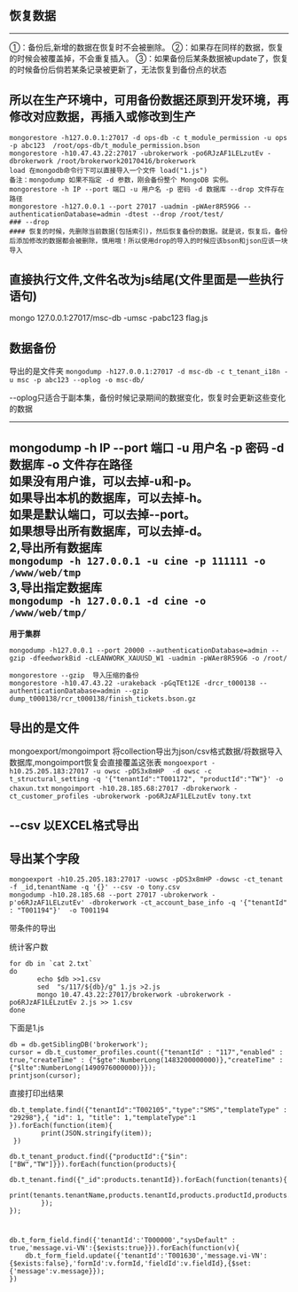 ## **恢复数据**
-----------------
①：备份后,新增的数据在恢复时不会被删除。
②：如果存在同样的数据，恢复的时候会被覆盖掉，不会重复插入。
③：如果备份后某条数据被update了，恢复的时候备份后倘若某条记录被更新了，无法恢复到备份点的状态
##  **所以在生产环境中，可用备份数据还原到开发环境，再修改对应数据，再插入或修改到生产**
```
mongorestore -h127.0.0.1:27017 -d ops-db -c t_module_permission -u ops -p abc123  /root/ops-db/t_module_permission.bson
mongorestore -h10.47.43.22:27017 -ubrokerwork -po6RJzAF1LELzutEv -dbrokerwork /root/brokerwork20170416/brokerwork
load 在mongodb命令行下可以直接导入一个文件 load("1.js")
备注：mongodump 如果不指定 -d 参数，刚会备份整个 MongoDB 实例。
mongorestore -h IP --port 端口 -u 用户名 -p 密码 -d 数据库 --drop 文件存在路径
mongorestore -h127.0.0.1 --port 27017 -uadmin -pWAer8R59G6 --authenticationDatabase=admin -dtest --drop /root/test/
### --drop
#### 恢复的时候，先删除当前数据(包括索引)，然后恢复备份的数据。就是说，恢复后，备份后添加修改的数据都会被删除，慎用哦！所以使用drop的导入的时候应该bson和json应该一块导入
```
直接执行文件,文件名改为js结尾(文件里面是一些执行语句)
-----------------------------
mongo 127.0.0.1:27017/msc-db -umsc -pabc123 flag.js
## **数据备份**
导出的是文件夹
`mongodump -h127.0.0.1:27017 -d msc-db -c t_tenant_i18n -u msc -p abc123 --oplog -o msc-db/`

--oplog只适合于副本集，备份时候记录期间的数据变化，恢复时会更新这些变化的数据
*****
mongodump -h IP --port 端口 -u 用户名 -p 密码 -d 数据库 -o 文件存在路径  
如果没有用户谁，可以去掉-u和-p。  
如果导出本机的数据库，可以去掉-h。  
如果是默认端口，可以去掉--port。  
如果想导出所有数据库，可以去掉-d。  
2,导出所有数据库  
`mongodump -h 127.0.0.1 -u cine -p 111111 -o /www/web/tmp`  
3,导出指定数据库  
`mongodump -h 127.0.0.1 -d cine -o /www/web/tmp/`
------------------------------------------

**用于集群**
```
mongodump -h127.0.0.1 --port 20000 --authenticationDatabase=admin --gzip -dfeedworkBid -cLEANWORK_XAUUSD_W1 -uadmin -pWAer8R59G6 -o /root/

mongorestore --gzip  导入压缩的备份
mongorestore -h10.47.43.22 -urakeback -pGqTEt12E -drcr_t000138 --authenticationDatabase=admin --gzip dump_t000138/rcr_t000138/finish_tickets.bson.gz
```
## **导出的是文件**
mongoexport/mongoimport
将collection导出为json/csv格式数据/将数据导入数据库,mongoimport恢复会直接覆盖这张表
`mongoexport -h10.25.205.183:27017 -u owsc -pDS3x8mHP  -d owsc -c t_structural_setting -q '{"tenantId":"T001172", "productId":"TW"}' -o chaxun.txt`
`mongoimport -h10.28.185.68:27017 -dbrokerwork -ct_customer_profiles -ubrokerwork -po6RJzAF1LELzutEv tony.txt`

## **--csv 以EXCEL格式导出**

## **导出某个字段**
```
mongoexport -h10.25.205.183:27017 -uowsc -pDS3x8mHP -dowsc -ct_tenant -f _id,tenantName -q '{}' --csv -o tony.csv
mongodump -h10.28.185.68 --port 27017 -ubrokerwork -p'o6RJzAF1LELzutEv' -dbrokerwork -ct_account_base_info -q '{"tenantId" : "T001194"}'  -o T001194
```
带条件的导出

统计客户数
```
for db in `cat 2.txt`
do
	   echo $db >>1.csv
	   sed  "s/117/${db}/g" 1.js >2.js
	   mongo 10.47.43.22:27017/brokerwork -ubrokerwork -po6RJzAF1LELzutEv 2.js >> 1.csv
done
```
下面是1.js
```
db = db.getSiblingDB('brokerwork');
cursor = db.t_customer_profiles.count({"tenantId" : "117","enabled" : true,"createTime" : {"$gte":NumberLong(1483200000000)},"createTime" : {"$lte":NumberLong(1490976000000)}});
printjson(cursor);
```
直接打印出结果
```
db.t_template.find({"tenantId":"T002105","type":"SMS","templateType" : "29298"},{ "id": 1, "title": 1,"templateType":1 }).forEach(function(item){
        print(JSON.stringify(item));
 })

db.t_tenant_product.find({"productId":{"$in":["BW","TW"]}}).forEach(function(products){
	db.t_tenant.find({"_id":products.tenantId}).forEach(function(tenants){
	 print(tenants.tenantName,products.tenantId,products.productId,products.productDomain,products.customerDomain);
		});
});
```
# 
```
db.t_form_field.find({'tenantId':'T000000',"sysDefault" : true,'message.vi-VN':{$exists:true}}).forEach(function(v){
    db.t_form_field.update({'tenantId':'T001630','message.vi-VN':{$exists:false},'formId':v.formId,'fieldId':v.fieldId},{$set:{'message':v.message}});
})
```